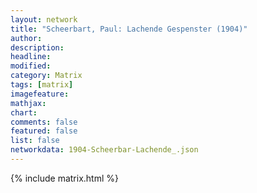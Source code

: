 ```yaml
---
layout: network
title: "Scheerbart, Paul: Lachende Gespenster (1904)"
author:
description:
headline:
modified:
category: Matrix
tags: [matrix]
imagefeature: 
mathjax: 
chart: 
comments: false
featured: false
list: false
networkdata: 1904-Scheerbar-Lachende_.json
---
```

{% include matrix.html %}
